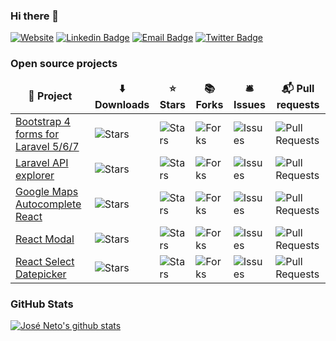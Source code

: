 ### Hi there 👋

[![Website](https://img.shields.io/website?label=joseneto.dev&style=flat-square&url=https://joseneto.dev)](https://joseneto.dev)
[![Linkedin Badge](https://img.shields.io/badge/-josesousaneto-blue?style=flat-square&logo=Linkedin&logoColor=white&link=https://www.linkedin.com/in/josesousaneto/)](https://www.linkedin.com/in/josesousaneto)
[![Email Badge](https://img.shields.io/badge/contact@joseneto.dev-red?style=flat-square&logo=Gmail&logoColor=white&link=mailto:contact@joseneto.dev)](mailto:contact@joseneto.dev)
[![Twitter Badge](https://img.shields.io/badge/-@sputinyk-1ca0f2?style=flat-square&labelColor=1ca0f1&logo=twitter&logoColor=white&link=https://twitter.com/sputinyk)](https://twitter.com/sutinyk)

### Open source projects

<table>
  <thead align="center">
    <tr>
      <td><b>🎁 Project</b></td>
      <td><b>⬇️  Downloads</b></td>
      <td><b>⭐ Stars</b></td>
      <td><b>📚 Forks</b></td>
      <td><b>🛎 Issues</b></td>
      <td><b>📬 Pull requests</b></td>
    </tr>
  </thead>
  <tbody>
    <tr>
	    <td><a href="https://github.com/netojose/laravel-bootstrap-4-forms">Bootstrap 4 forms for Laravel 5/6/7</a></td>
        <td><img alt="Stars" src="https://img.shields.io/packagist/dt/netojose/laravel-bootstrap-4-forms?style=flat-square"/></td>
      <td><img alt="Stars" src="https://img.shields.io/github/stars/netojose/laravel-bootstrap-4-forms?style=flat-square"/></td>
      <td><img alt="Forks" src="https://img.shields.io/github/forks/netojose/laravel-bootstrap-4-forms?style=flat-square"/></td>
      <td><img alt="Issues" src="https://img.shields.io/github/issues/netojose/laravel-bootstrap-4-forms?style=flat-square"/></td>
      <td><img alt="Pull Requests" src="https://img.shields.io/github/issues-pr/netojose/laravel-bootstrap-4-forms?style=flat-square"/></td>
    </tr>
    <tr>
	    <td><a href="https://github.com/netojose/laravel-api-explorer">Laravel API explorer</a></td>
        <td><img alt="Stars" src="https://img.shields.io/packagist/dt/netojose/laravel-api-explorer?style=flat-square"/></td>
      <td><img alt="Stars" src="https://img.shields.io/github/stars/netojose/laravel-api-explorer?style=flat-square"/></td>
      <td><img alt="Forks" src="https://img.shields.io/github/forks/netojose/laravel-api-explorer?style=flat-square"/></td>
      <td><img alt="Issues" src="https://img.shields.io/github/issues/netojose/laravel-api-explorer?style=flat-square"/></td>
      <td><img alt="Pull Requests" src="https://img.shields.io/github/issues-pr/netojose/laravel-api-explorer?style=flat-square"/></td>
    </tr>
    <tr>
	    <td><a href="https://github.com/netojose/react-google-places-typeahead">Google Maps Autocomplete React</a></td>
        <td><img alt="Stars" src="https://flat.badgen.net/npm/dt/@netojose/react-google-places-typeahead"/></td>
      <td><img alt="Stars" src="https://img.shields.io/github/stars/netojose/react-google-places-typeahead?style=flat-square"/></td>
      <td><img alt="Forks" src="https://img.shields.io/github/forks/netojose/react-google-places-typeahead?style=flat-square"/></td>
      <td><img alt="Issues" src="https://img.shields.io/github/issues/netojose/react-google-places-typeahead?style=flat-square"/></td>
      <td><img alt="Pull Requests" src="https://img.shields.io/github/issues-pr/netojose/react-google-places-typeahead?style=flat-square"/></td>
    </tr>
    <tr>
	    <td><a href="https://github.com/netojose/react-modal">React Modal</a></td>
        <td><img alt="Stars" src="https://flat.badgen.net/npm/dt/@netojose/react-google-places-typeahead"/></td>
      <td><img alt="Stars" src="https://img.shields.io/github/stars/netojose/react-modal?style=flat-square"/></td>
      <td><img alt="Forks" src="https://img.shields.io/github/forks/netojose/react-modal?style=flat-square"/></td>
      <td><img alt="Issues" src="https://img.shields.io/github/issues/netojose/react-modal?style=flat-square"/></td>
      <td><img alt="Pull Requests" src="https://img.shields.io/github/issues-pr/netojose/react-modal?style=flat-square"/></td>
    </tr>
    <tr>
	    <td><a href="https://github.com/netojose/react-select-datepicker">React Select Datepicker</a></td>
        <td><img alt="Stars" src="https://flat.badgen.net/npm/dt/@netojose/react-select-datepicker"/></td>
      <td><img alt="Stars" src="https://img.shields.io/github/stars/netojose/react-select-datepicker?style=flat-square"/></td>
      <td><img alt="Forks" src="https://img.shields.io/github/forks/netojose/react-select-datepicker?style=flat-square"/></td>
      <td><img alt="Issues" src="https://img.shields.io/github/issues/netojose/react-select-datepicker?style=flat-square"/></td>
      <td><img alt="Pull Requests" src="https://img.shields.io/github/issues-pr/netojose/react-select-datepicker?style=flat-square"/></td>
    </tr>
  </tbody>
</table>


### GitHub Stats

[![José Neto's github stats](https://github-readme-stats.vercel.app/api?username=netojose&show_icons=true)](https://github.com/netojose)
